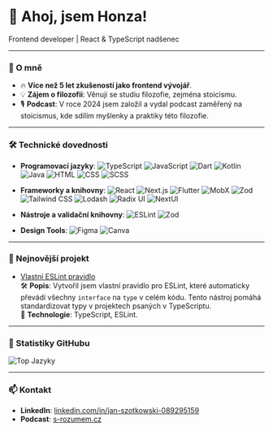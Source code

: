 # 👋 Ahoj, jsem Honza!

Frontend developer | React & TypeScript nadšenec

---

### 📖 O mně
- 🔥 **Více než 5 let zkušeností jako frontend vývojář**.
- 💡 **Zájem o filozofii**: Věnuji se studiu filozofie, zejména stoicismu.
- 🎙 **Podcast**: V roce 2024 jsem založil a vydal podcast zaměřený na stoicismus, kde sdílím myšlenky a praktiky této filozofie.

---

### 🛠️ Technické dovednosti
- **Programovací jazyky**:
  ![TypeScript](https://img.shields.io/badge/TypeScript-%23007ACC.svg?style=flat-square&logo=typescript&logoColor=white)
  ![JavaScript](https://img.shields.io/badge/JavaScript-%23F7DF1E.svg?style=flat-square&logo=javascript&logoColor=black)
  ![Dart](https://img.shields.io/badge/Dart-%230175C2.svg?style=flat-square&logo=dart&logoColor=white)
  ![Kotlin](https://img.shields.io/badge/Kotlin-%230095D5.svg?style=flat-square&logo=kotlin&logoColor=white)
  ![Java](https://img.shields.io/badge/Java-%23ED8B00.svg?style=flat-square&logo=java&logoColor=white)
  ![HTML](https://img.shields.io/badge/HTML-%23E34F26.svg?style=flat-square&logo=html5&logoColor=white)
  ![CSS](https://img.shields.io/badge/CSS-%231572B6.svg?style=flat-square&logo=css3&logoColor=white)
  ![SCSS](https://img.shields.io/badge/SCSS-%23CC6699.svg?style=flat-square&logo=sass&logoColor=white)

- **Frameworky a knihovny**:
  ![React](https://img.shields.io/badge/React-%2361DAFB.svg?style=flat-square&logo=react&logoColor=black)
  ![Next.js](https://img.shields.io/badge/Next.js-%23000000.svg?style=flat-square&logo=next.js&logoColor=white)
  ![Flutter](https://img.shields.io/badge/Flutter-%2302569B.svg?style=flat-square&logo=flutter&logoColor=white)
  ![MobX](https://img.shields.io/badge/MobX-%23FF9955.svg?style=flat-square&logo=mobx&logoColor=white)
  ![Zod](https://img.shields.io/badge/Zod-%23000000.svg?style=flat-square&logo=zod&logoColor=white)
  ![Tailwind CSS](https://img.shields.io/badge/TailwindCSS-%2338B2AC.svg?style=flat-square&logo=tailwind-css&logoColor=white)
  ![Lodash](https://img.shields.io/badge/Lodash-%23008BFF.svg?style=flat-square&logo=lodash&logoColor=white)
  ![Radix UI](https://img.shields.io/badge/RadixUI-%23000000.svg?style=flat-square&logo=radixui&logoColor=white)
  ![NextUI](https://img.shields.io/badge/NextUI-%230073E8.svg?style=flat-square&logo=next.js&logoColor=white)

- **Nástroje a validační knihovny**:
  ![ESLint](https://img.shields.io/badge/ESLint-%234B32C3.svg?style=flat-square&logo=eslint&logoColor=white)
  ![Zod](https://img.shields.io/badge/Zod-%234B32C3.svg?style=flat-square&logo=zod&logoColor=white)

- **Design Tools**:
  ![Figma](https://img.shields.io/badge/Figma-%23F24E1E.svg?style=flat-square&logo=figma&logoColor=white)
  ![Canva](https://img.shields.io/badge/Canva-%2300C4CC.svg?style=flat-square&logo=canva&logoColor=white)

---

### 🚀 Nejnovější projekt
- [Vlastní ESLint pravidlo](https://github.com/janszotkowski/eslint-plugin-interface-to-type)  
  🛠 **Popis**: Vytvořil jsem vlastní pravidlo pro ESLint, které automaticky převádí všechny `interface` na `type` v celém kódu. Tento nástroj pomáhá standardizovat typy v projektech psaných v TypeScriptu.  
  🚀 **Technologie**: TypeScript, ESLint.

---

### 🌟 Statistiky GitHubu

![Top Jazyky](https://github-readme-stats.vercel.app/api/top-langs/?username=janszotkowski&layout=compact&theme=radical)

---

### 📫 Kontakt
- **LinkedIn**: [linkedin.com/in/jan-szotkowski-089295159](https://www.linkedin.com/in/jan-szotkowski-089295159/)
- **Podcast**: [s-rozumem.cz](https://s-rozumem.cz)
